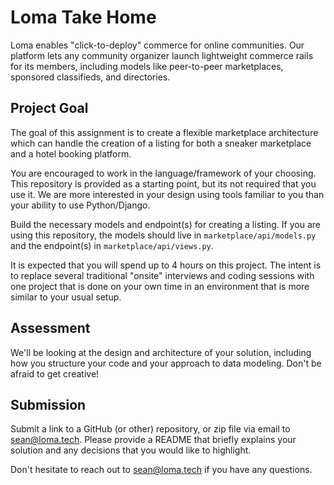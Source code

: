 # Loma Take Home
Loma enables "click-to-deploy" commerce for online communities. Our platform lets any community organizer launch lightweight commerce rails for its members, including models like peer-to-peer marketplaces, sponsored classifieds, and directories.

## Project Goal
The goal of this assignment is to create a flexible marketplace architecture which can handle the creation of a listing for both a sneaker marketplace and a hotel booking platform.

You are encouraged to work in the language/framework of your choosing. This repository is provided as a starting point, but its not required that you use it. We are more interested in your design using tools familiar to you than your ability to use Python/Django.

Build the necessary models and endpoint(s) for creating a listing.
If you are using this repository, the models should live in `marketplace/api/models.py` and the endpoint(s) in `marketplace/api/views.py`.

It is expected that you will spend up to 4 hours on this project. The intent is to replace several traditional "onsite" interviews and coding sessions with one project that is done on your own time in an environment that is more similar to your usual setup.

## Assessment
We'll be looking at the design and architecture of your solution, including how you structure your code and your approach to data modeling. Don't be afraid to get creative!

## Submission
Submit a link to a GitHub (or other) repository, or zip file via email to sean@loma.tech. Please provide a README that briefly explains your solution and any decisions that you would like to highlight.

Don't hesitate to reach out to sean@loma.tech if you have any questions. 
